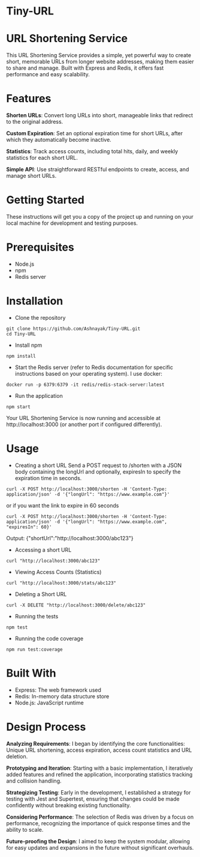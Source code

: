 # Tiny-URL

# URL Shortening Service
This URL Shortening Service provides a simple, yet powerful way to create short, memorable URLs from longer website addresses, making them easier to share and manage. Built with Express and Redis, it offers fast performance and easy scalability.

# Features
**Shorten URLs**: Convert long URLs into short, manageable links that redirect to the original address.

**Custom Expiration**: Set an optional expiration time for short URLs, after which they automatically become inactive.

**Statistics**: Track access counts, including total hits, daily, and weekly statistics for each short URL.

**Simple API**: Use straightforward RESTful endpoints to create, access, and manage short URLs.

# Getting Started
These instructions will get you a copy of the project up and running on your local machine for development and testing purposes.

# Prerequisites
- Node.js
- npm
- Redis server

# Installation
- Clone the repository
```
git clone https://github.com/Ashnayak/Tiny-URL.git
cd Tiny-URL
```
- Install npm
```
npm install
```
- Start the Redis server (refer to Redis documentation for specific instructions based on your operating system).
I use docker:
```
docker run -p 6379:6379 -it redis/redis-stack-server:latest
```
- Run the application
```
npm start
```
Your URL Shortening Service is now running and accessible at http://localhost:3000 (or another port if configured differently).

# Usage

- Creating a short URL
Send a POST request to /shorten with a JSON body containing the longUrl and optionally, expiresIn to specify the expiration time in seconds.
```
curl -X POST http://localhost:3000/shorten -H 'Content-Type: application/json' -d '{"longUrl": "https://www.example.com"}'
```
or if you want the link to expire in 60 seconds
```
curl -X POST http://localhost:3000/shorten -H 'Content-Type: application/json' -d '{"longUrl": "https://www.example.com", "expiresIn": 60}'
```
Output: {"shortUrl":"http://localhost:3000/abc123"}

- Accessing a short URL
```
curl "http://localhost:3000/abc123"
```

- Viewing Access Counts (Statistics)
```
curl "http://localhost:3000/stats/abc123"
```
- Deleting a Short URL
```
curl -X DELETE "http://localhost:3000/delete/abc123"
```
- Running the tests
```
npm test
```
- Running the code coverage
```
npm run test:coverage
```
# Built With
- Express: The web framework used
- Redis: In-memory data structure store
- Node.js: JavaScript runtime

# Design Process
**Analyzing Requirements**: I began by identifying the core functionalities: Unique URL shortening, access expiration, access count statistics and URL deletion.

**Prototyping and Iteration**: Starting with a basic implementation, I iteratively added features and refined the application, incorporating statistics tracking and collision handling.

**Strategizing Testing**: Early in the development, I established a strategy for testing with Jest and Supertest, ensuring that changes could be made confidently without breaking existing functionality.

**Considering Performance**: The selection of Redis was driven by a focus on performance, recognizing the importance of quick response times and the ability to scale.

**Future-proofing the Design**: I aimed to keep the system modular, allowing for easy updates and expansions in the future without significant overhauls.
